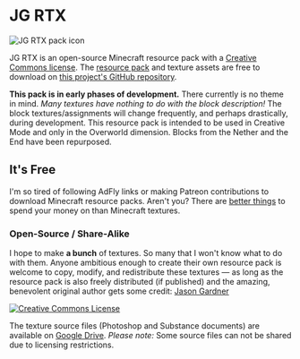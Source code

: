# JG RTX

![JG RTX pack icon](https://raw.githubusercontent.com/jasonjgardner/jg-rtx/master/dist/pack_icon.png)

JG RTX is an open-source Minecraft resource pack with a [Creative Commons license](https://creativecommons.org/licenses/by-sa/4.0/). The [resource pack](https://github.com/jasonjgardner/jg-rtx/releases) and texture assets are free to download on [this project's GitHub repository](https://github.com/jasonjgardner/jg-rtx).

__This pack is in early phases of development.__ There currently is no theme in mind. *Many textures have nothing to do with the block description!* The block textures/assignments will change frequently, and perhaps drastically, during development. This resource pack is intended to be used in Creative Mode and only in the Overworld dimension. Blocks from the Nether and the End have been repurposed.

## It's Free

I'm so tired of following AdFly links or making Patreon contributions to download Minecraft resource packs. Aren't you? There are [better things](https://donate.doctorswithoutborders.org/onetime.cfm) to spend your money on than Minecraft textures.

### Open-Source / Share-Alike

I hope to make __a bunch__ of textures. So many that I won't know what to do with them. Anyone ambitious enough to create their own resource pack is welcome to copy, modify, and redistribute these textures — as long as the resource pack is also freely distributed (if published) and the amazing, benevolent original author gets some credit: [Jason Gardner](https://jasongardner.co)

<a rel="license" href="http://creativecommons.org/licenses/by-nc-sa/4.0/"><img alt="Creative Commons License" src="https://i.creativecommons.org/l/by-nc-sa/4.0/88x31.png" /></a>

The texture source files (Photoshop and Substance documents) are available on [Google Drive](https://drive.google.com/drive/folders/1TtPpy-yjNDZpjd7pSJAcqL2FT-9k2Xtz?usp=sharing). *Please note:* Some source files can not be shared due to licensing restrictions.
